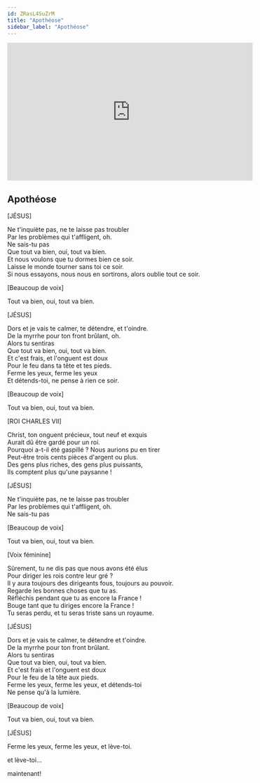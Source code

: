 ```yaml
---
id: ZRasL4SuZrM
title: "Apothéose"
sidebar_label: "Apothéose"
---
```


<div class="video-float-container">
  <iframe
    width="560"
    height="315"
    src="https://www.youtube.com/embed/ZRasL4SuZrM"
    title="YouTube video player"
    frameborder="0"
    allow="accelerometer; autoplay; clipboard-write; encrypted-media; gyroscope; picture-in-picture; web-share"
    referrerpolicy="strict-origin-when-cross-origin"
    allowfullscreen
  ></iframe>
</div>

## Apothéose

[JÉSUS]

Ne t'inquiète pas, ne te laisse pas troubler  
Par les problèmes qui t'affligent, oh.  
Ne sais-tu pas  
Que tout va bien, oui, tout va bien.  
Et nous voulons que tu dormes bien ce soir.  
Laisse le monde tourner sans toi ce soir.  
Si nous essayons, nous nous en sortirons, alors oublie tout ce soir.

[Beaucoup de voix]

Tout va bien, oui, tout va bien.

[JÉSUS]

Dors et je vais te calmer, te détendre, et t'oindre.  
De la myrrhe pour ton front brûlant, oh.  
Alors tu sentiras  
Que tout va bien, oui, tout va bien.  
Et c'est frais, et l'onguent est doux  
Pour le feu dans ta tête et tes pieds.  
Ferme les yeux, ferme les yeux  
Et détends-toi, ne pense à rien ce soir.

[Beaucoup de voix]

Tout va bien, oui, tout va bien.

[ROI CHARLES VII]

Christ, ton onguent précieux, tout neuf et exquis  
Aurait dû être gardé pour un roi.  
Pourquoi a-t-il été gaspillé ? Nous aurions pu en tirer  
Peut-être trois cents pièces d'argent ou plus.  
Des gens plus riches, des gens plus puissants,  
Ils comptent plus qu'une paysanne !

[JÉSUS]

Ne t'inquiète pas, ne te laisse pas troubler  
Par les problèmes qui t'affligent, oh.  
Ne sais-tu pas

[Beaucoup de voix]

Tout va bien, oui, tout va bien.

[Voix féminine]

Sûrement, tu ne dis pas que nous avons été élus  
Pour diriger les rois contre leur gré ?  
Il y aura toujours des dirigeants fous, toujours au pouvoir.  
Regarde les bonnes choses que tu as.  
Réfléchis pendant que tu as encore la France !  
Bouge tant que tu diriges encore la France !  
Tu seras perdu, et tu seras triste sans un royaume.

[JÉSUS]

Dors et je vais te calmer, te détendre et t'oindre.  
De la myrrhe pour ton front brûlant.  
Alors tu sentiras  
Que tout va bien, oui, tout va bien.  
Et c'est frais et l'onguent est doux  
Pour le feu de la tête aux pieds.  
Ferme les yeux, ferme les yeux, et détends-toi  
Ne pense qu'à la lumière.

[Beaucoup de voix]

Tout va bien, oui, tout va bien.

[JÉSUS]

Ferme les yeux, ferme les yeux, et lève-toi.

et lève-toi...

maintenant!
